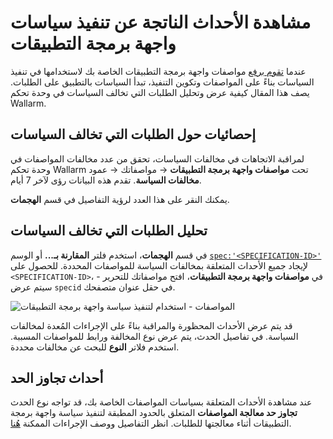 # مشاهدة الأحداث الناتجة عن تنفيذ سياسات واجهة برمجة التطبيقات

عندما [تقوم برفع](setup.md) مواصفات واجهة برمجة التطبيقات الخاصة بك لاستخدامها في تنفيذ السياسات بناءً على المواصفات وتكوين التنفيذ، تبدأ السياسات بالتطبيق على الطلبات. يصف هذا المقال كيفية عرض وتحليل الطلبات التي تخالف السياسات في وحدة تحكم Wallarm.

## إحصائيات حول الطلبات التي تخالف السياسات

لمراقبة الاتجاهات في مخالفات السياسات، تحقق من عدد مخالفات المواصفات في وحدة تحكم Wallarm تحت **مواصفات واجهة برمجة التطبيقات** → مواصفاتك → عمود **مخالفات السياسة**. تقدم هذه البيانات رؤى لآخر 7 أيام.

يمكنك النقر على هذا العدد لرؤية التفاصيل في قسم **الهجمات**.

## تحليل الطلبات التي تخالف السياسات

في قسم **الهجمات**، استخدم فلتر **المقارنة بـ...** أو الوسم [`spec:'<SPECIFICATION-ID>'`](../user-guides/search-and-filters/use-search.md#search-by-specification) لإيجاد جميع الأحداث المتعلقة بمخالفات السياسة للمواصفات المحددة. للحصول على `<SPECIFICATION-ID>`، في **مواصفات واجهة برمجة التطبيقات**، افتح مواصفاتك للتحرير - سيتم عرض `specid` في حقل عنوان متصفحك.

![المواصفات - استخدام لتنفيذ سياسة واجهة برمجة التطبيقات](../images/api-policies-enforcement/api-policies-enforcement-events.png)

قد يتم عرض الأحداث المحظورة والمراقبة بناءً على الإجراءات المُعدة لمخالفات السياسة. في تفاصيل الحدث، يتم عرض نوع المخالفة ورابط للمواصفات المسببة. استخدم فلاتر **النوع** للبحث عن مخالفات محددة.

## أحداث تجاوز الحد

عند مشاهدة الأحداث المتعلقة بسياسات المواصفات الخاصة بك، قد تواجه نوع الحدث **تجاوز حد معالجة المواصفات** المتعلق بالحدود المطبقة لتنفيذ سياسة واجهة برمجة التطبيقات أثناء معالجتها للطلبات. انظر التفاصيل ووصف الإجراءات الممكنة [هُنا](overview.md#how-it-works).